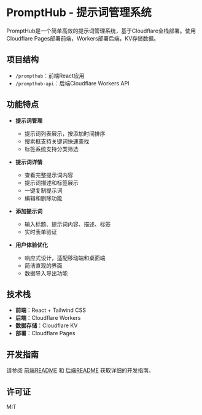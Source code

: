 # PromptHub - 提示词管理系统

PromptHub是一个简单高效的提示词管理系统，基于Cloudflare全栈部署。使用Cloudflare Pages部署前端，Workers部署后端，KV存储数据。

## 项目结构

- `/prompthub`：前端React应用
- `/prompthub-api`：后端Cloudflare Workers API

## 功能特点

- **提示词管理**
  - 提示词列表展示，按添加时间排序
  - 搜索框支持关键词快速查找
  - 标签系统支持分类筛选

- **提示词详情**
  - 查看完整提示词内容
  - 提示词描述和标签展示
  - 一键复制提示词
  - 编辑和删除功能

- **添加提示词**
  - 输入标题、提示词内容、描述、标签
  - 实时表单验证

- **用户体验优化**
  - 响应式设计，适配移动端和桌面端
  - 简洁直观的界面
  - 数据导入导出功能

## 技术栈

- **前端**：React + Tailwind CSS
- **后端**：Cloudflare Workers
- **数据存储**：Cloudflare KV
- **部署**：Cloudflare Pages

## 开发指南

请参阅 [前端README](./prompthub/README.md) 和 [后端README](./prompthub-api/README.md) 获取详细的开发指南。

## 许可证

MIT



